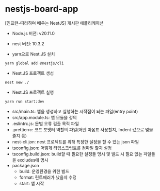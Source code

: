 # nestjs-board-app
[인프런-따라하며 배우는 NestJS] 게시판 애플리케이션

- Node.js 버전: v20.11.0
- nest 버전: 10.3.2

- yarn으로 Nest.JS 설치
```bash
yarn global add @nestjs/cli
```

- Nest.JS 프로젝트 생성
```bash
nest new ./
```

- Nest.JS 프로젝트 실행
```bash
yarn run start:dev
```

- src/main.ts: 앱을 생성하고 실행하는 시작점이 되는 파일(entry point)
- src/app.module.ts: 앱 모듈을 정의
- .eslintrc.js: 문법 오류 검출 목적 파일
- .prettierrc: 코드 포맷터 역할의 파일(어떤 따옴표 사용할지, Indent 값으로 몇을 줄지 등)
- nest-cli.jon: nest 프로젝트를 위해 특정한 설정을 할 수 있는 json 파일
- tsconfig.json: 어떻게 타입스크립트를 컴파일 할지 설정
- tsconfig.build.json: build할 때 필요한 설정들 명시 및 빌드 시 필요 없는 파일들을 excludes에 명시
- package.json
  - build: 운영환경을 위한 빌드
  - format: 린트에러가 났을지 수정
  - start: 앱 시작